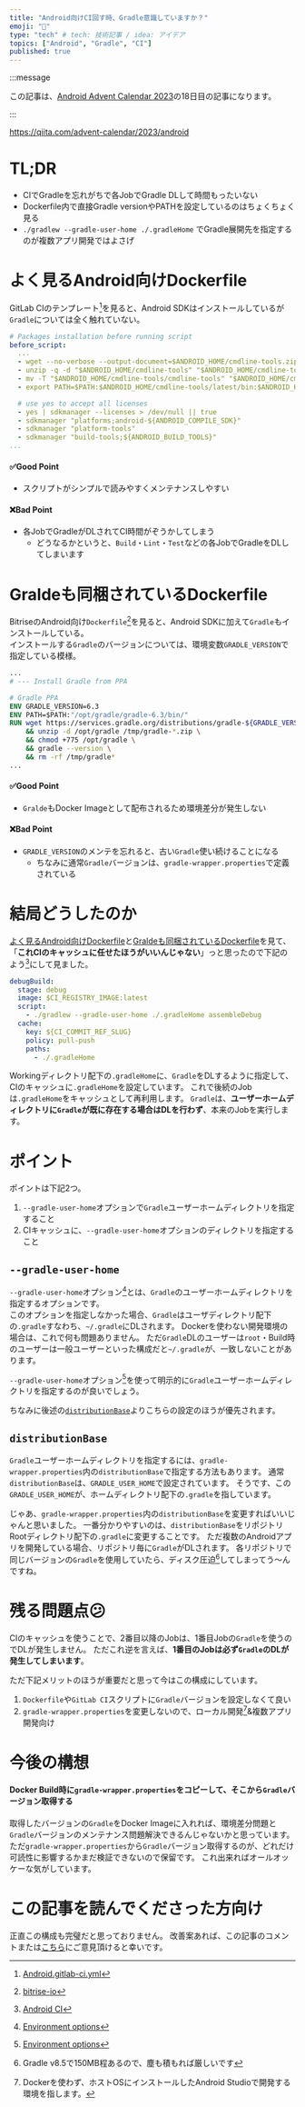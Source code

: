```yaml
---
title: "Android向けCI回す時、Gradle意識していますか？"
emoji: "🔨"
type: "tech" # tech: 技術記事 / idea: アイデア
topics: ["Android", "Gradle", "CI"]
published: true
---
```


:::message

この記事は、[Android Advent Calendar 2023](https://qiita.com/advent-calendar/2023/android)の18日目の記事になります。

:::

https://qiita.com/advent-calendar/2023/android

# TL;DR

- CIでGradleを忘れがちで各JobでGradle DLして時間もったいない
- Dockerfile内で直接Gradle versionやPATHを設定しているのはちょくちょく見る
- `./gradlew --gradle-user-home ./.gradleHome` でGradle展開先を指定するのが複数アプリ開発ではよさげ

# よく見るAndroid向けDockerfile

GitLab CIのテンプレート[^1]を見ると、Android SDKはインストールしているが`Gradle`については全く触れていない。

```yml
# Packages installation before running script
before_script:
  ...
  - wget --no-verbose --output-document=$ANDROID_HOME/cmdline-tools.zip https://dl.google.com/android/repository/commandlinetools-linux-${ANDROID_SDK_TOOLS}_latest.zip
  - unzip -q -d "$ANDROID_HOME/cmdline-tools" "$ANDROID_HOME/cmdline-tools.zip"
  - mv -T "$ANDROID_HOME/cmdline-tools/cmdline-tools" "$ANDROID_HOME/cmdline-tools/tools"
  - export PATH=$PATH:$ANDROID_HOME/cmdline-tools/latest/bin:$ANDROID_HOME/cmdline-tools/tools/bin

  # use yes to accept all licenses
  - yes | sdkmanager --licenses > /dev/null || true
  - sdkmanager "platforms;android-${ANDROID_COMPILE_SDK}"
  - sdkmanager "platform-tools"
  - sdkmanager "build-tools;${ANDROID_BUILD_TOOLS}"
...
```

#### ✅Good Point

- スクリプトがシンプルで読みやすくメンテナンスしやすい

#### ❌Bad Point

- 各JobでGradleがDLされてCI時間がぞうかしてしまう
  - どうなるかというと、`Build`・`Lint`・`Test`などの各JobでGradleをDLしてしまいます

# Graldeも同梱されているDockerfile

BitriseのAndroid向け`Dockerfile`[^2]を見ると、Android SDKに加えて`Gradle`もインストールしている。  
インストールする`Gradle`のバージョンについては、環境変数`GRADLE_VERSION`で指定している模様。

```Dockerfile
...
# --- Install Gradle from PPA

# Gradle PPA
ENV GRADLE_VERSION=6.3
ENV PATH=$PATH:"/opt/gradle/gradle-6.3/bin/"
RUN wget https://services.gradle.org/distributions/gradle-${GRADLE_VERSION}-bin.zip -P /tmp \
    && unzip -d /opt/gradle /tmp/gradle-*.zip \
    && chmod +775 /opt/gradle \
    && gradle --version \
    && rm -rf /tmp/gradle*
...
```

#### ✅Good Point

- `Gralde`もDocker Imageとして配布されるため環境差分が発生しない

#### ❌Bad Point

- `GRADLE_VERSION`のメンテを忘れると、古い`Gradle`使い続けることになる
  - ちなみに通常`Gradle`バージョンは、`gradle-wrapper.properties`で定義されている

# 結局どうしたのか

[よく見るAndroid向けDockerfile](#よく見るandroid向けdockerfile)と[Graldeも同梱されているDockerfile](#graldeも同梱されているdockerfile)を見て、
「**これCIのキャッシュに任せたほうがいいんじゃない**」っと思ったので下記のよう[^3]にして見ました。

```yml
debugBuild:
  stage: debug
  image: $CI_REGISTRY_IMAGE:latest
  script:
    - ./gradlew --gradle-user-home ./.gradleHome assembleDebug
  cache:
    key: ${CI_COMMIT_REF_SLUG}
    policy: pull-push
    paths:
      - ./.gradleHome
```

Workingディレクトリ配下の`.gradleHome`に、`Gradle`をDLするように指定して、CIのキャッシュに`.gradleHome`を設定しています。
これで後続のJobは`.gradleHome`をキャッシュとして再利用します。
`Gradle`は、**ユーザーホームディレクトリに`Gradle`が既に存在する場合はDLを行わず**、本来のJobを実行します。

# ポイント

ポイントは下記2つ。

1. `--gradle-user-home`オプションで`Gradle`ユーザーホームディレクトリを指定すること
2. CIキャッシュに、`--gradle-user-home`オプションのディレクトリを指定すること

## `--gradle-user-home`

`--gradle-user-home`オプション[^4]とは、`Gradle`のユーザーホームディレクトリを指定するオプションです。  
このオプションを指定しなかった場合、`Gradle`はユーザディレクトリ配下の`.gradle`すなわち、`~/.gradle`にDLされます。
Dockerを使わない開発環境の場合は、これで何も問題ありません。
ただ`Gradle`DLのユーザーは`root`・Build時のユーザーは一般ユーザーといった構成だと`~/.gradle`が、一致しないことがあります。

`--gradle-user-home`オプション[^4]を使って明示的に`Gradle`ユーザーホームディレクトリを指定するのが良いでしょう。

ちなみに後述の[`distributionBase`](#distributionbase)よりこちらの設定のほうが優先されます。

## `distributionBase`

`Gradle`ユーザーホームディレクトリを指定するには、`gradle-wrapper.properties`内の`distributionBase`で指定する方法もあります。
通常`distributionBase`は、`GRADLE_USER_HOME`で設定されています。
そうです、この`GRADLE_USER_HOME`が、ホームディレクトリ配下の`.gradle`を指しています。

じゃあ、`gradle-wrapper.properties`内の`distributionBase`を変更すればいいじゃんと思いました。
一番分かりやすいのは、`distributionBase`をリポジトリRootディレクトリ配下の`.gradle`に変更することです。
ただ複数のAndroidアプリを開発している場合、リポジトリ毎に`Gradle`がDLされます。
各リポジトリで同じバージョンの`Gradle`を使用していたら、ディスク圧迫[^6]してしまってう〜んですね。

# 残る問題点😕

CIのキャッシュを使うことで、2番目以降のJobは、1番目Jobの`Gradle`を使うのでDLが発生しません。
ただこれ逆を言えば、**1番目のJobは必ず`Gradle`のDLが発生してしまいます**。

ただ下記メリットのほうが重要だと思って今はこの構成にしています。

1. `Dockerfile`や`GitLab CI`スクリプトに`Gradle`バージョンを設定しなくて良い
2. `gradle-wrapper.properties`を変更しないので、ローカル開発[^5]&複数アプリ開発向け

# 今後の構想

#### Docker Build時に`gradle-wrapper.properties`をコピーして、そこから`Gradle`バージョン取得する

取得したバージョンの`Gradle`をDocker Imageに入れれば、環境差分問題と`Gradle`バージョンのメンテナンス問題解決できるんじゃないかと思っています。
ただ`gradle-wrapper.properties`から`Gradle`バージョン取得するのが、どれだけ可読性に影響するかまだ検証できないので保留です。
これ出来ればオールオッケーな気がしています。

# この記事を読んでくださった方向け

正直この構成も完璧だと思っておりません。
改善案あれば、この記事のコメントまたは[こちら](https://gitlab.com/naoki_maeda/AndroidCI/-/issues)にご意見頂けると幸いです。

<!-- 脚注 -->

[^1]: [Android.gitlab-ci.yml](https://gitlab.com/gitlab-org/gitlab/-/blob/master/lib/gitlab/ci/templates/Android.gitlab-ci.yml)
[^2]: [bitrise-io](https://github.com/bitrise-io/android/blob/master/Dockerfile)
[^3]: [Android CI](https://gitlab.com/naoki_maeda/AndroidCI/-/blob/main/.gitlab/ci/build.gitlab-ci.yml)
[^4]: [Environment options](https://docs.gradle.org/current/userguide/command_line_interface.html#sec:environment_options)
[^5]: Dockerを使わず、ホストOSにインストールしたAndroid Studioで開発する環境を指します。
[^6]: Gradle v8.5で150MB程あるので、塵も積もれば厳しいです

